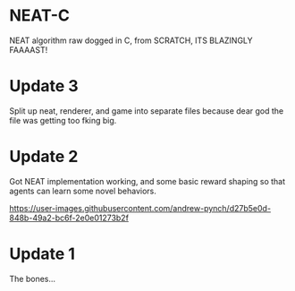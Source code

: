 # NEAT-C
NEAT algorithm raw dogged in C, from SCRATCH, ITS BLAZINGLY FAAAAST!

# Update 3
Split up neat, renderer, and game into separate files because dear god the file was getting too fking big.

# Update 2
Got NEAT implementation working, and some basic reward shaping so that agents can learn some novel behaviors.

https://user-images.githubusercontent.com/andrew-pynch/d27b5e0d-848b-49a2-bc6f-2e0e01273b2f

# Update 1
The bones...
